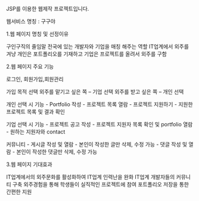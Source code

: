 JSP를 이용한 웹제작 프로젝트입니다. 

웹서비스 명칭 : 구구야 

1.웹 페이지 명칭 및 선정이유

구인구직의 줄임말 
전국에 있는 개발자와 기업을 매칭 해주는 역할
IT업계에서 외주를 겨냥
개인은 포트폴리오를 기재하고 기업은 프로젝트를 올려서 외주를 구함

2.웹 페이지 주요 기능

로그인, 회원가입,회원관리

가입 목적 선택
외주를 맡기고 싶은 쪽 – 기업 선택
외주를 받고 싶은 쪽 – 개인 선택

개인 선택 시 기능
      - Portfolio 작성 
      - 프로젝트 목록 열람 
      - 프로젝트 지원하기 
      - 지원한 프로젝트 목록 및 결과 확인 
      
 기업 선택 시 기능
      - 프로젝트 공고 작성 
      - 프로젝트 지원자 목록 확인 및 portfolio 열람
      - 원하는 지원자와 contact

커뮤니티
      - 게시글 작성 및 열람
      - 본인이 작성한 글만 삭제, 수정 가능
      - 댓글 작성 및 열람
      - 본인이 작성한 댓글만 삭제, 수정 가능
      
3.웹 페이지 기대효과

IT업계에서의 외주문화를 활성화하여 IT업계 인력난을 완화
IT업계 개발자들의 커뮤니티 구축 
외주경험을 통해 학생들이 실직적인 프로젝트에 참여
포트폴리오 저장을 통한 간편한 지원
  



